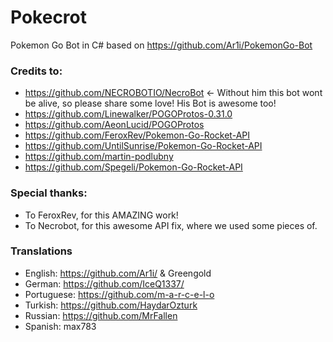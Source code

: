 # Pokecrot
Pokemon Go Bot in C# based on https://github.com/Ar1i/PokemonGo-Bot

### Credits to:
  - https://github.com/NECROBOTIO/NecroBot <- Without him this bot wont be alive, so please share some love! His Bot is awesome too!
  - https://github.com/Linewalker/POGOProtos-0.31.0
  - https://github.com/AeonLucid/POGOProtos
  - https://github.com/FeroxRev/Pokemon-Go-Rocket-API
  - https://github.com/UntilSunrise/Pokemon-Go-Rocket-API
  - https://github.com/martin-podlubny
  - https://github.com/Spegeli/Pokemon-Go-Rocket-API

### Special thanks:
  - To FeroxRev, for this AMAZING work!
  - To Necrobot, for this awesome API fix, where we used some pieces of.
  

### Translations
  - English: https://github.com/Ar1i/ & Greengold
  - German: https://github.com/IceQ1337/
  - Portuguese: https://github.com/m-a-r-c-e-l-o
  - Turkish: https://github.com/HaydarOzturk
  - Russian: https://github.com/MrFallen
  - Spanish: max783
